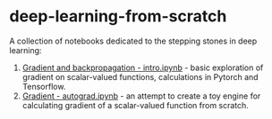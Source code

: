 # deep-learning-from-scratch
A collection of notebooks dedicated to the stepping stones in deep learning:


1) [Gradient and backpropagation - intro.ipynb](https://github.com/alnovikov/deep-learning-from-scratch/blob/682cf922d8d7e250715d8a29f0a2c3ebb716eb5e/Gradient%20and%20backpropagation%20-%20intro.ipynb) - basic exploration of gradient on scalar-valued functions, calculations in Pytorch and Tensorflow.
2) [Gradient - autograd.ipynb](https://github.com/alnovikov/deep-learning-from-scratch/blob/682cf922d8d7e250715d8a29f0a2c3ebb716eb5e/Gradient%20-%20autograd.ipynb) - an attempt to create a toy engine for calculating gradient of a scalar-valued function from scratch.
